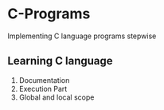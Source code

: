 # C-Programs
Implementing C language programs stepwise

## Learning C language
1. Documentation
2. Execution Part
3. Global and local scope
